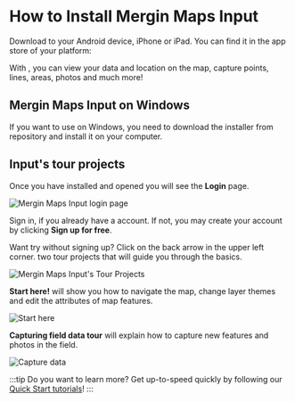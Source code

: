 # How to Install Mergin Maps Input

Download <MobileAppName /> to your Android device, iPhone or iPad. You can find it in the app store of your platform:

<AppDownload></AppDownload>

With <MobileAppName />, you can view your data and location on the map, capture points, lines, areas, photos and much more!

## Mergin Maps Input on Windows
If you want to use <MobileAppName /> on Windows, you need to download the <NoSpellcheck id=".exe" /> installer from <GitHubRepo id="MerginMaps/input/releases/latest" desc="MerginMaps/Input" /> repository and install it on your computer.


## Input's tour projects
Once you have installed and opened <MobileAppName /> you will see the **Login** page.

![Mergin Maps Input login page](./input-login.jpg "Mergin Maps Input login page")

Sign in, if you already have a <MainPlatformNameLink /> account. If not, you may create your account by clicking **Sign up for free**.

 

Want try <MobileAppName /> without signing up? Click on the back arrow in the upper left corner.  two tour projects that will guide you through the basics.

![Mergin Maps Input's Tour Projects](./input-tour-projects.png)

**Start here!** will show you how to navigate the map, change layer themes and edit the attributes of map features.

![Start here](./welcome-to-input.png)

**Capturing field data tour** will explain how to capture new features and photos in the field.

![Capture data](./capture-data.png)

:::tip
Do you want to learn more? Get up-to-speed quickly by following our [Quick Start tutorials](../../tutorials/capturing-first-data/index.md)!
:::


